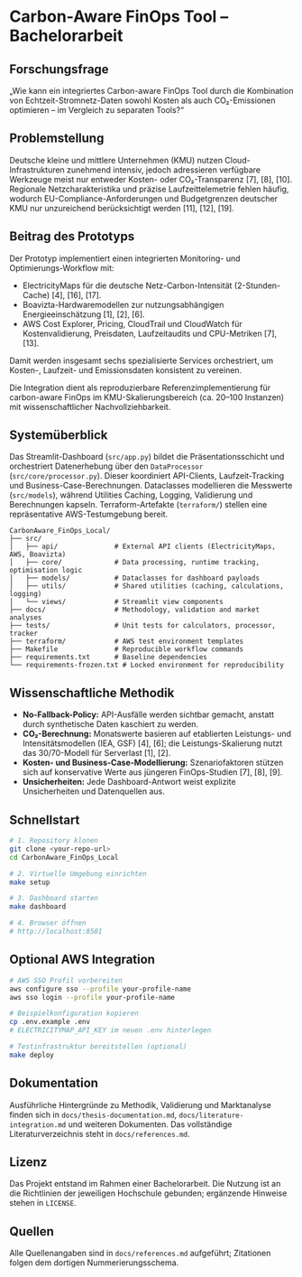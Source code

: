 # Carbon-Aware FinOps Tool – Bachelorarbeit

## Forschungsfrage
„Wie kann ein integriertes Carbon-aware FinOps Tool durch die Kombination von Echtzeit-Stromnetz-Daten sowohl Kosten als auch CO₂-Emissionen optimieren – im Vergleich zu separaten Tools?“

## Problemstellung
Deutsche kleine und mittlere Unternehmen (KMU) nutzen Cloud-Infrastrukturen zunehmend intensiv, jedoch adressieren verfügbare Werkzeuge meist nur entweder Kosten- oder CO₂-Transparenz [7], [8], [10]. Regionale Netzcharakteristika und präzise Laufzeittelemetrie fehlen häufig, wodurch EU-Compliance-Anforderungen und Budgetgrenzen deutscher KMU nur unzureichend berücksichtigt werden [11], [12], [19].

## Beitrag des Prototyps
Der Prototyp implementiert einen integrierten Monitoring- und Optimierungs-Workflow mit:
- ElectricityMaps für die deutsche Netz-Carbon-Intensität (2-Stunden-Cache) [4], [16], [17].
- Boavizta-Hardwaremodellen zur nutzungsabhängigen Energieeinschätzung [1], [2], [6].
- AWS Cost Explorer, Pricing, CloudTrail und CloudWatch für Kostenvalidierung, Preisdaten, Laufzeitaudits und CPU-Metriken [7], [13].

Damit werden insgesamt sechs spezialisierte Services orchestriert, um Kosten-, Laufzeit- und Emissionsdaten konsistent zu vereinen.

Die Integration dient als reproduzierbare Referenzimplementierung für carbon-aware FinOps im KMU-Skalierungsbereich (ca. 20–100 Instanzen) mit wissenschaftlicher Nachvollziehbarkeit.

## Systemüberblick
Das Streamlit-Dashboard (`src/app.py`) bildet die Präsentationsschicht und orchestriert Datenerhebung über den `DataProcessor` (`src/core/processor.py`). Dieser koordiniert API-Clients, Laufzeit-Tracking und Business-Case-Berechnungen. Dataclasses modellieren die Messwerte (`src/models`), während Utilities Caching, Logging, Validierung und Berechnungen kapseln. Terraform-Artefakte (`terraform/`) stellen eine repräsentative AWS-Testumgebung bereit.

```
CarbonAware_FinOps_Local/
├── src/
│   ├── api/              # External API clients (ElectricityMaps, AWS, Boavizta)
│   ├── core/             # Data processing, runtime tracking, optimisation logic
│   ├── models/           # Dataclasses for dashboard payloads
│   ├── utils/            # Shared utilities (caching, calculations, logging)
│   └── views/            # Streamlit view components
├── docs/                 # Methodology, validation and market analyses
├── tests/                # Unit tests for calculators, processor, tracker
├── terraform/            # AWS test environment templates
├── Makefile              # Reproducible workflow commands
├── requirements.txt      # Baseline dependencies
└── requirements-frozen.txt # Locked environment for reproducibility
```

## Wissenschaftliche Methodik
- **No-Fallback-Policy:** API-Ausfälle werden sichtbar gemacht, anstatt durch synthetische Daten kaschiert zu werden.
- **CO₂-Berechnung:** Monatswerte basieren auf etablierten Leistungs- und Intensitätsmodellen (IEA, GSF) [4], [6]; die Leistungs-Skalierung nutzt das 30/70-Modell für Serverlast [1], [2].
- **Kosten- und Business-Case-Modellierung:** Szenariofaktoren stützen sich auf konservative Werte aus jüngeren FinOps-Studien [7], [8], [9].
- **Unsicherheiten:** Jede Dashboard-Antwort weist explizite Unsicherheiten und Datenquellen aus.

## Schnellstart
```bash
# 1. Repository klonen
git clone <your-repo-url>
cd CarbonAware_FinOps_Local

# 2. Virtuelle Umgebung einrichten
make setup

# 3. Dashboard starten
make dashboard

# 4. Browser öffnen
# http://localhost:8501
```

## Optional AWS Integration
```bash
# AWS SSO Profil vorbereiten
aws configure sso --profile your-profile-name
aws sso login --profile your-profile-name

# Beispielkonfiguration kopieren
cp .env.example .env
# ELECTRICITYMAP_API_KEY im neuen .env hinterlegen

# Testinfrastruktur bereitstellen (optional)
make deploy
```

## Dokumentation
Ausführliche Hintergründe zu Methodik, Validierung und Marktanalyse finden sich in `docs/thesis-documentation.md`, `docs/literature-integration.md` und weiteren Dokumenten. Das vollständige Literaturverzeichnis steht in `docs/references.md`.

## Lizenz
Das Projekt entstand im Rahmen einer Bachelorarbeit. Die Nutzung ist an die Richtlinien der jeweiligen Hochschule gebunden; ergänzende Hinweise stehen in `LICENSE`.

## Quellen
Alle Quellenangaben sind in `docs/references.md` aufgeführt; Zitationen folgen dem dortigen Nummerierungsschema.
